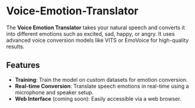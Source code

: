 # Voice-Emotion-Translator
The **Voice Emotion Translator** takes your natural speech and converts it into different emotions such as excited, sad, happy, or angry. It uses advanced voice conversion models like VITS or EmoVoice for high-quality results.

## Features
- **Training**: Train the model on custom datasets for emotion conversion.
- **Real-time Conversion**: Translate speech emotions in real-time using a microphone and speaker setup.
- **Web Interface** (coming soon): Easily accessible via a web browser.
